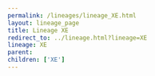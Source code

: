 ```yaml
---
permalink: /lineages/lineage_XE.html
layout: lineage_page
title: Lineage XE
redirect_to: ../lineage.html?lineage=XE
lineage: XE
parent: 
children: ['XE']
---
```

